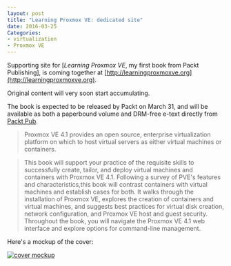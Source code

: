 ```yaml
---
layout: post
title: "Learning Proxmox VE: dedicated site"
date: 2016-03-25
Categories:
- virtualization
- Proxmox VE
---
```


Supporting site for [*Learning Proxmox VE*, my first book from Packt Publishing], is coming together at [http://learningproxmoxve.org](http://learningproxmoxve.org).

Original content will very soon start accumulating.

The book is expected to be released by Packt on March 31, and will be available as both a paperbound volume and DRM-free e-text directly from [Packt Pub](https://www.packtpub.com/virtualization-and-cloud/learning-proxmox-ve).

>  Proxmox VE 4.1 provides an open source, enterprise virtualization platform on which to host virtual servers as either virtual machines or containers.

> This book will support your practice of the requisite skills to successfully create, tailor, and deploy virtual machines and containers with Proxmox VE 4.1. Following a survey of PVE's features and characteristics,this book will contrast containers with virtual machines and establish cases for both. It walks through the installation of Proxmox VE, explores the creation of containers and virtual machines, and suggests best practices for virtual disk creation, network configuration, and Proxmox VE host and guest security. Throughout the book, you will navigate the Proxmox VE 4.1 web interface and explore options for command-line management.

Here's a mockup of the cover:

<a href="https://www.packtpub.com/virtualization-and-cloud/learning-proxmox-ve"><img title="Learning Proxmox VE (Mockup)" alt="cover mockup" src="https://www.packtpub.com/sites/default/files/B01784_MockupCover_Normal.jpg"></a>
